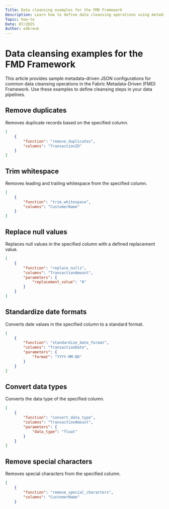 ```yaml
---
Title: Data cleansing examples for the FMD Framework
Description: Learn how to define data cleansing operations using metadata-driven JSON for the Fabric Metadata-Driven (FMD) Framework.
Topic: how-to
Date: 07/2025
Author: edkreuk
---
```


# Data cleansing examples for the FMD Framework

This article provides sample metadata-driven JSON configurations for common data cleansing operations in the Fabric Metadata-Driven (FMD) Framework. Use these examples to define cleansing steps in your data pipelines.

## Remove duplicates

Removes duplicate records based on the specified column.

```json
[
    {
        "function": "remove_duplicates",
        "columns": "TransactionID"
    }
]
```

## Trim whitespace

Removes leading and trailing whitespace from the specified column.

```json
[
    {
        "function": "trim_whitespace",
        "columns": "CustomerName"
    }
]
```

## Replace null values

Replaces null values in the specified column with a defined replacement value.

```json
[
    {
        "function": "replace_nulls",
        "columns": "TransactionAmount",
        "parameters": {
            "replacement_value": "0"
        }
    }
]
```

## Standardize date formats

Converts date values in the specified column to a standard format.

```json
[
    {
        "function": "standardize_date_format",
        "columns": "TransactionDate",
        "parameters": {
            "format": "YYYY-MM-DD"
        }
    }
]
```

## Convert data types

Converts the data type of the specified column.

```json
[
    {
        "function": "convert_data_type",
        "columns": "TransactionAmount",
        "parameters": {
            "data_type": "float"
        }
    }
]
```

## Remove special characters

Removes special characters from the specified column.

```json
[
    {
        "function": "remove_special_characters",
        "columns": "CustomerName"
    }